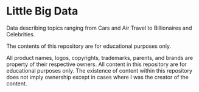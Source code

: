 # Little Big Data

Data describing topics ranging from Cars and Air Travel to Billionaires and Celebrities.

The contents of this repository are for educational purposes only.

All product names, logos, copyrights, trademarks, parents, and brands are property of their respective owners. All content in this repository are for educational purposes only. The existence of content within this repository does not imply ownership except in cases where I was the creator of the content.
